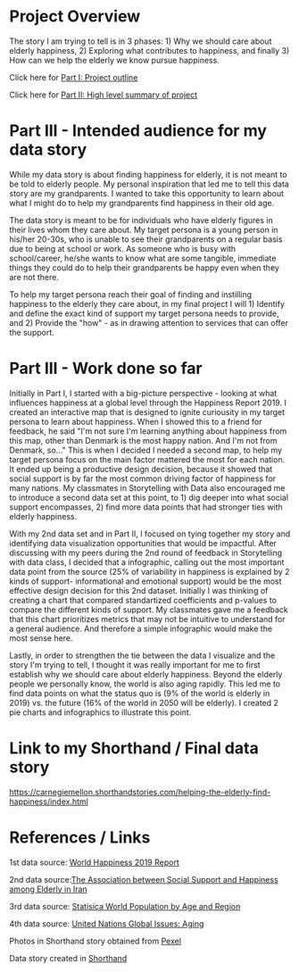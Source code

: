 # Project Overview

The story I am trying to tell is in 3 phases: 1) Why we should care about elderly happiness, 2) Exploring what contributes to happiness, and finally 3) How can we help the elderly we know pursue happiness. 

Click here for [Part I: Project outline](https://eileenowang.github.io/final_project_eileenwang/)

Click here for [Part II: High level summary of project](https://eileenowang.github.io/final_project_part_ii/)

# Part III - Intended audience for my data story
While my data story is about finding happiness for elderly, it is not meant to be told to elderly people. My personal inspiration that led me to tell this data story are my grandparents. I wanted to take this opportunity to learn about what I might do to help my grandparents find happiness in their old age. 

The data story is meant to be for individuals who have elderly figures in their lives whom they care about. My target persona is a young person in his/her 20-30s, who is unable to see their grandparents on a regular basis due to being at school or work. As someone who is busy with school/career, he/she wants to know what are some tangible, immediate things they could do to help their grandparents be happy even when they are not there. 

To help my target persona reach their goal of finding and instilling happiness to the elderly they care about, in my final project I will 1) Identify and define the exact kind of support my target persona needs to provide, and 2) Provide the "how" - as in drawing attention to services that can offer the support. 

# Part III - Work done so far 

Initially in Part I, I started with a big-picture perspective - looking at what influences happiness at a global level through the Happiness Report 2019. I created an interactive map that is designed to ignite curiousity in my target persona to learn about happiness. When I showed this to a friend for feedback, he said "I'm not sure I'm learning anything about happiness from this map, other than Denmark is the most happy nation. And I'm not from Denmark, so..." This is when I decided I needed a second map, to help my target persona focus on the main factor mattered the most for each nation. It ended up being a productive design decision, because it showed that social support is by far the most common driving factor of happiness for many nations. My classmates in Storytelling with Data also encouraged me to introduce a second data set at this point, to 1) dig deeper into what social support encompasses, 2) find more data points that had stronger ties with elderly happiness. 

With my 2nd data set and in Part II, I focused on tying together my story and identifying data visualization opportunities that would be impactful. After discussing with my peers during the 2nd round of feedback in Storytelling with data class, I decided that a infographic, calling out the most important data point from the source (25% of variability in happiness is explained by 2 kinds of support- informational and emotional support) would be the most effective design decision for this 2nd dataset. Initially I was thinking of creating a chart that compared standartized coefficients and p-values to compare the different kinds of support. My classmates gave me a feedback that this chart prioritizes metrics that may not be intuitive to understand for a general audience. And therefore a simple infographic would make the most sense here. 

Lastly, in order to strengthen the tie between the data I visualize and the story I'm trying to tell, I thought it was really important for me to first establish why we should care about elderly happiness. Beyond the elderly people we personally know, the world is also aging rapidly. This led me to find data points on what the status quo is (9% of the world is elderly in 2019) vs. the future (16% of the world in 2050 will be elderly). I created 2 pie charts and infographics to illustrate this point. 

# Link to my Shorthand / Final data story

https://carnegiemellon.shorthandstories.com/helping-the-elderly-find-happiness/index.html

# References / Links
1st data source: [World Happiness 2019 Report](https://www.kaggle.com/unsdsn/world-happiness#2019.csv)

2nd data source:[The Association between Social Support and Happiness among Elderly in Iran](https://www.ncbi.nlm.nih.gov/pmc/articles/PMC6056407/)

3rd data source: [Statisica World Population by Age and Region](https://www.statista.com/statistics/265759/world-population-by-age-and-region/)

4th data source: [United Nations Global Issues: Aging](https://www.un.org/en/sections/issues-depth/ageing/)

Photos in Shorthand story obtained from [Pexel](https://www.pexels.com/)

Data story created in [Shorthand](https://shorthand.com/)

